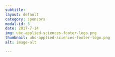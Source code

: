 ```yaml
---
subtitle:
layout: default
category: sponsors
modal-id: 5
date: 2017-7-14
img: ubc-applied-sciences-footer-logo.png
thumbnail: ubc-applied-sciences-footer-logo.png
alt: image-alt 

---
```



